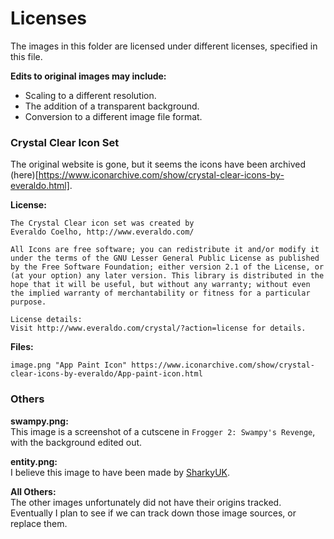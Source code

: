 # Licenses
The images in this folder are licensed under different licenses, specified in this file.  

**Edits to original images may include:**  
 - Scaling to a different resolution.
 - The addition of a transparent background.
 - Conversion to a different image file format.

### Crystal Clear Icon Set
The original website is gone, but it seems the icons have been archived (here)[https://www.iconarchive.com/show/crystal-clear-icons-by-everaldo.html].  

**License:**  
```
The Crystal Clear icon set was created by 
Everaldo Coelho, http://www.everaldo.com/

All Icons are free software; you can redistribute it and/or modify it under the terms of the GNU Lesser General Public License as published by the Free Software Foundation; either version 2.1 of the License, or (at your option) any later version. This library is distributed in the hope that it will be useful, but without any warranty; without even the implied warranty of merchantability or fitness for a particular purpose. 

License details:
Visit http://www.everaldo.com/crystal/?action=license for details.
```

**Files:**  
```
image.png "App Paint Icon" https://www.iconarchive.com/show/crystal-clear-icons-by-everaldo/App-paint-icon.html
```

### Others
**swampy.png:**  
This image is a screenshot of a cutscene in `Frogger 2: Swampy's Revenge`, with the background edited out.  

**entity.png:**  
I believe this image to have been made by [SharkyUK](https://github.com/andyeder).  

**All Others:**  
The other images unfortunately did not have their origins tracked. Eventually I plan to see if we can track down those image sources, or replace them.